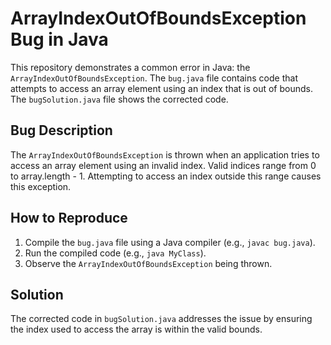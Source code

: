 # ArrayIndexOutOfBoundsException Bug in Java

This repository demonstrates a common error in Java: the `ArrayIndexOutOfBoundsException`. The `bug.java` file contains code that attempts to access an array element using an index that is out of bounds. The `bugSolution.java` file shows the corrected code.

## Bug Description
The `ArrayIndexOutOfBoundsException` is thrown when an application tries to access an array element using an invalid index.  Valid indices range from 0 to array.length - 1.  Attempting to access an index outside this range causes this exception.

## How to Reproduce
1. Compile the `bug.java` file using a Java compiler (e.g., `javac bug.java`).
2. Run the compiled code (e.g., `java MyClass`).
3. Observe the `ArrayIndexOutOfBoundsException` being thrown.

## Solution
The corrected code in `bugSolution.java` addresses the issue by ensuring the index used to access the array is within the valid bounds.